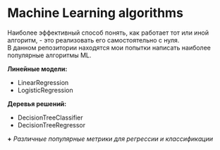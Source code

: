 # Machine Learning algorithms

Наиболее эффективный способ понять, как работает тот или иной алгоритм, - это реализовать его самостоятельно с нуля.  
В данном репозитории находятся мои попытки написать наиболее популярные алгоритмы ML.

**Линейные модели:**
- LinearRegression
- LogisticRegression

**Деревья решений:**
- DecisionTreeClassifier
- DecisionTreeRegressor

**+** *Различные популярные метрики для регрессии и классификации*